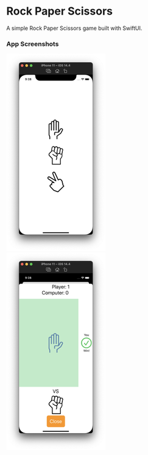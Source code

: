 # Rock Paper Scissors
A simple Rock Paper Scissors game built with SwiftUI.

### App Screenshots
<img src = "Screenshots/RPS1.png" width = "260" /> <img src = "Screenshots/RPS2.png" width = "260" />